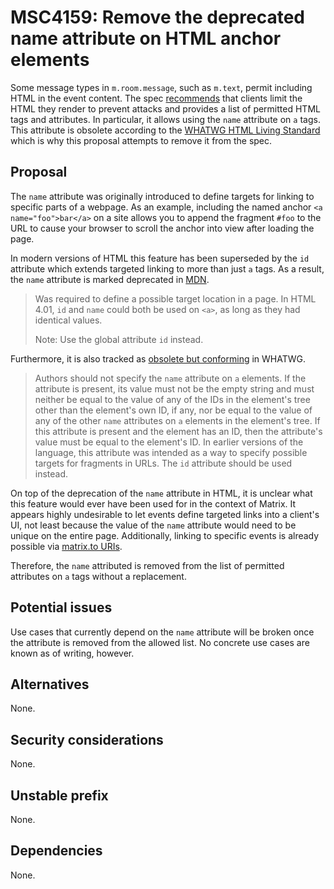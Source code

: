 # MSC4159: Remove the deprecated name attribute on HTML anchor elements

Some message types in `m.room.message`, such as `m.text`, permit including HTML in the event content.
The spec [recommends] that clients limit the HTML they render to prevent attacks and provides a list
of permitted HTML tags and attributes. In particular, it allows using the `name` attribute on `a` tags.
This attribute is obsolete according to the [WHATWG HTML Living Standard] which is why this proposal
attempts to remove it from the spec.


## Proposal

The `name` attribute was originally introduced to define targets for linking to specific parts of a
webpage. As an example, including the named anchor `<a name="foo">bar</a>` on a site allows you to append
the fragment `#foo` to the URL to cause your browser to scroll the anchor into view after loading the page.

In modern versions of HTML this feature has been superseded by the `id` attribute which extends targeted
linking to more than just `a` tags. As a result, the `name` attribute is marked deprecated in [MDN].

> Was required to define a possible target location in a page. In HTML 4.01, `id` and `name` could
> both be used on `<a>`, as long as they had identical values.
>
> Note: Use the global attribute `id` instead.

Furthermore, it is also tracked as [obsolete but conforming] in WHATWG.

> Authors should not specify the `name` attribute on `a` elements. If the attribute is present, its value
> must not be the empty string and must neither be equal to the value of any of the IDs in the element's
> tree other than the element's own ID, if any, nor be equal to the value of any of the other `name`
> attributes on `a` elements in the element's tree. If this attribute is present and the element has an ID,
> then the attribute's value must be equal to the element's ID. In earlier versions of the language, this
> attribute was intended as a way to specify possible targets for fragments in URLs. The `id` attribute
> should be used instead.

On top of the deprecation of the `name` attribute in HTML, it is unclear what this feature would ever have
been used for in the context of Matrix. It appears highly undesirable to let events define targeted links
into a client's UI, not least because the value of the `name` attribute would need to be unique on the
entire page. Additionally, linking to specific events is already possible via [matrix.to URIs].

Therefore, the `name` attributed is removed from the list of permitted attributes on `a` tags without a
replacement.


## Potential issues

Use cases that currently depend on the `name` attribute will be broken once the attribute is removed from
the allowed list. No concrete use cases are known as of writing, however.


## Alternatives

None.


## Security considerations

None.


## Unstable prefix

None.


## Dependencies

None.


[MDN]: https://developer.mozilla.org/en-US/docs/Web/HTML/Element/a#name
[WHATWG HTML Living Standard]: https://html.spec.whatwg.org/
[matrix.to URIs]: https://spec.matrix.org/v1.10/appendices/#matrixto-navigation
[obsolete but conforming]: https://html.spec.whatwg.org/#obsolete-but-conforming-features
[recommends]: https://spec.matrix.org/v1.10/client-server-api/#mroommessage-msgtypes
